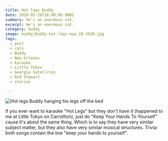 ```yaml
---
title: Hot legs Buddy
date: 2020-05-28T16:00:00.000Z
summary: He's an enormous cat.
excerpt: He's an enormous cat.
category: buddy
image: buddy/buddy-hot-legs-may-28-2020.jpg
tags:
  - post 
  - cats
  - Buddy
  - New Orleans
  - karaoke
  - Little Tokyo
  - Georgia Satellites
  - Rod Stewart
  - stories

---
```


![Hot legs Buddy hanging his legs off the bed](/static/img/buddy/buddy-hot-legs-may-28-2020.jpg "Hot legs Buddy hanging his legs off the bed")

If you ever want to karaoke "Hot Legs" but they don't have it (happened to me at Little Tokyo on Carrollton), just do "Keep Your Hands To Yourself" cause it's about the same thing. Which is to say they have very similar subject matter, but they also have very similar musical structures. Trivia: both songs contain the line "keep your hands to yourself".